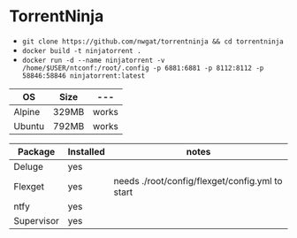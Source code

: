# TorrentNinja
* `git clone https://github.com/nwgat/torrentninja && cd torrentninja`
* `docker build -t ninjatorrent .`
* `docker run -d --name ninjatorrent -v /home/$USER/ntconf:/root/.config -p 6881:6881 -p 8112:8112 -p 58846:58846 ninjatorrent:latest`


| OS | Size |---|
|--------|---|---|
| Alpine | 329MB | works |
| Ubuntu | 792MB | works |


| Package | Installed | notes |
|--------|---| --- | 
| Deluge | yes | |
| Flexget | yes | needs ./root/config/flexget/config.yml to start|
| ntfy | yes | |
| Supervisor | yes | |
